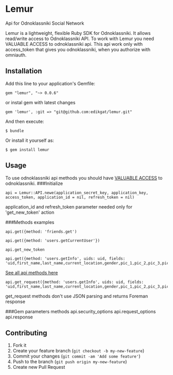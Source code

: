 # Lemur

Api for Odnoklassniki Social Network

Lemur is a lightweight, flexible Ruby SDK for Odnoklassniki. It allows read/write access to Odnoklassniki API. To work with Lemur you need VALUABLE ACCESS to odnoklassniki api. This api work only with access_token that gives you odnoklassniki, when you authorize with omniauth. 

## Installation

Add this line to your application's Gemfile:

    gem "lemur", "~> 0.0.6"

or instal gem with latest changes

    gem 'lemur', :git => "git@github.com:edikgat/lemur.git"

And then execute:

    $ bundle

Or install it yourself as:

    $ gem install lemur

## Usage
To use odnoklassniki api methods you should have [VALUABLE ACCESS](http://dev.odnoklassniki.ru/wiki/pages/viewpage.action?pageId=12878032) to odnoklassniki.
###Initialize

    api = Lemur::API.newe(application_secret_key, application_key,  access_token, application_id = nil, refresh_token = nil)

application_id and refresh_token parameter needed only for 'get_new_token' action

###Methods examples

    api.get({method: 'friends.get')

    api.get({method: 'users.getCurrentUser'})

    api.get_new_token

    api.get({method: 'users.getInfo', uids: uid, fields: 'uid,first_name,last_name,current_location,gender,pic_1,pic_2,pic_3,pic_4,pic_5'})
    
[See all api methods here](http://dev.odnoklassniki.ru/wiki/display/ok/Odnoklassniki+REST+API+ru)

    api.get_request({method: 'users.getInfo', uids: uid, fields: 'uid,first_name,last_name,current_location,gender,pic_1,pic_2,pic_3,pic_4,pic_5'})

get_request methods don't use JSON parsing and returns Foreman response

###Gem parameters methods
    api.security_options
    api.request_options
    api.response



## Contributing

1. Fork it
2. Create your feature branch (`git checkout -b my-new-feature`)
3. Commit your changes (`git commit -am 'Add some feature'`)
4. Push to the branch (`git push origin my-new-feature`)
5. Create new Pull Request
